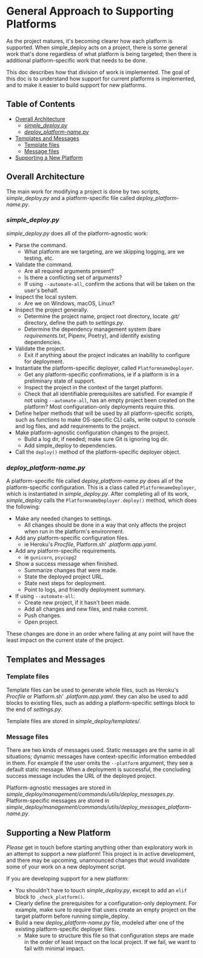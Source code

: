 General Approach to Supporting Platforms
===

As the project matures, it's becoming clearer how each platform is supported. When simple_deploy acts on a project, there is some general work that's done regardless of what platform is being targeted; then there is additional platform-specific work that needs to be done.

This doc describes how that division of work is implemented. The goal of this doc is to understand how support for current platforms is implemented, and to make it easier to build support for new platforms.

Table of Contents
---

- [Overall Architecture](#overall-architecture)
    - [*simple_deploy.py*](#simple_deploypy)
    - [*deploy_platform-name.py*](#deploy_platform-namepy)
- [Templates and Messages](#templates-and-messages)
    - [Template files](#template-files)
    - [Message files](#message-files)
- [Supporting a New Platform](#supporting-a-new-platform)

Overall Architecture
---

The main work for modifying a project is done by two scripts, *simple_deploy.py* and a platform-specific file called *deploy_platform-name.py*.

### *simple_deploy.py*

*simple_deploy.py* does all of the platform-agnostic work:

- Parse the command.
    - What platform are we targeting, are we skipping logging, are we testing, etc.
- Validate the command.
    - Are all required arguments present?
    - Is there a conflicting set of arguments?
    - If using `--automate-all`, confirm the actions that will be taken on the user's behalf.
- Inspect the local system.
    - Are we on Windows, macOS, Linux?
- Inspect the project generally.
    - Determine the project name, project root directory, locate *.git/* directory, define the path to *settings.py*.
    - Determine the dependency management system (bare *requirements.txt*, Pipenv, Poetry), and identify existing dependencies.
- Validate the project.
    - Exit if anything about the project indicates an inability to configure for deployment.
- Instantiate the platform-specific deployer, called `PlatformnameDeployer`.
    - Get any platform-specific confirmations, ie if a platform is in a preliminary state of support.
    - Inspect the project in the context of the target platform.
    - Check that all identifiable prerequisites are satisfied. For example if not using `--automate-all`, has an empty project been created on the platform? Most configuration-only deployments require this.
- Define helper methods that will be used by all platform-specific scripts, such as functions to make OS-specific CLI calls, write output to console and log files, and add requirements to the project.
- Make platform-agnostic configuration changes to the project.
    - Build a log dir, if needed; make sure Git is ignoring log dir.
    - Add simple_deploy to dependencies.
- Call the `deploy()` method of the platform-specific deployer object.

### *deploy_platform-name.py*
    
A platform-specific file called *deploy_platform-name.py* does all of the platform-specific configuration. This is a class called `PlatformnameDeployer`, which is instantiated in *simple_deploy.py*. After completing all of its work, *simple_deploy* calls the `PlatformnameDeployer.deploy()` method, which does the following:

- Make any needed changes to settings.
    - All changes should be done in a way that only affects the project when run in the platform's environment.
- Add any platform-specific configuration files.
    - ie Heroku's *Procfile*, Platform.sh' *.platform.app.yaml*.
- Add any platform-specific requirements.
    - ie `gunicorn`, `psycopg2`
- Show a success message when finished.
    - Summarize changes that were made.
    - State the deployed project URL.
    - State next steps for deployment.
    - Point to logs, and friendly deployment summary.
- If using `--automate-all`:
    - Create new project, if it hasn't been made.
    - Add all changes and new files, and make commit.
    - Push changes.
    - Open project.

These changes are done in an order where failing at any point will have the least impact on the current state of the project.

Templates and Messages
---

### Template files

Template files can be used to generate whole files, such as Heroku's *Procfile* or Platform.sh' *.platform.app.yaml*. they can also be used to add blocks to existing files, such as adding a platform-specific settings block to the end of *settings.py*.

Template files are stored in *simple_deploy/templates/*.

### Message files

There are two kinds of messages used. Static messages are the same in all situations; dynamic messages have context-specific information embedded in them. For example if the user omits the `--platform` argument, they see a default static message. When a deployment is successful, the concluding success message includes the URL of the deployed project.

Platform-agnostic messages are stored in *simple_deploy/management/commands/utils/deploy_messages.py*. Platform-specific messages are stored in *simple_deploy/management/commands/utils/deploy_messages_platform-name.py*. 

Supporting a New Platform
---

*Please* get in touch before starting anything other than exploratory work in an attempt to support a new platform! This project is in active development, and there may be upcoming, unannounced changes that would invalidate some of your work on a new deployment script.

If you are developing support for a new platform:

- You shouldn't have to touch *simple_deploy.py*, except to add an `elif` block to `_check_platform()`.
- Clearly define the prerequisites for a configuration-only deployment. For example, make sure to require that users create an empty project on the target platform before running simple_deploy.
- Build a new *deploy_platform-name.py* file, modeled after one of the existing platform-specific deployer files. 
    - Make sure to structure this file so that configuration steps are made in the order of least impact on the local project. If we fail, we want to fail with minimal impact.